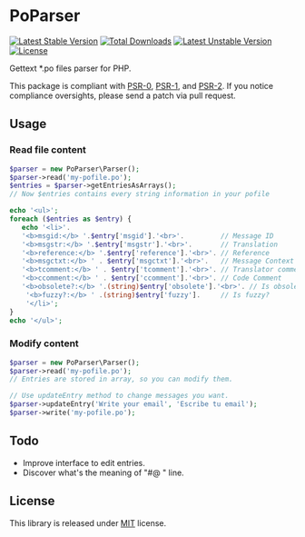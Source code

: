 # PoParser
[![Latest Stable Version](https://poser.pugx.org/maxakawizard/po-parser/v/stable.svg)](https://packagist.org/packages/maxakawizard/po-parser) 
[![Total Downloads](https://poser.pugx.org/maxakawizard/po-parser/downloads.svg)](https://packagist.org/packages/maxakawizard/po-parser) 
[![Latest Unstable Version](https://poser.pugx.org/maxakawizard/po-parser/v/unstable.svg)](https://packagist.org/packages/maxakawizard/po-parser) 
[![License](https://poser.pugx.org/maxakawizard/po-parser/license.svg)](https://packagist.org/packages/maxakawizard/po-parser)

Gettext *.po files parser for PHP.

This package is compliant with [PSR-0](http://www.php-fig.org/psr/0/), [PSR-1](http://www.php-fig.org/psr/1/), and [PSR-2](http://www.php-fig.org/psr/2/).
If you notice compliance oversights, please send a patch via pull request.

## Usage
### Read file content
```php
$parser = new PoParser\Parser();
$parser->read('my-pofile.po');
$entries = $parser->getEntriesAsArrays();
// Now $entries contains every string information in your pofile

echo '<ul>';
foreach ($entries as $entry) {
   echo '<li>'.
   '<b>msgid:</b> '.$entry['msgid'].'<br>'.         // Message ID
   '<b>msgstr:</b> '.$entry['msgstr'].'<br>'.       // Translation
   '<b>reference:</b> '.$entry['reference'].'<br>'. // Reference
   '<b>msgctxt:</b> ' . $entry['msgctxt'].'<br>'.   // Message Context
   '<b>tcomment:</b> ' . $entry['tcomment'].'<br>'. // Translator comment
   '<b>ccomment:</b> ' . $entry['ccomment'].'<br>'. // Code Comment
   '<b>obsolete?:</b> '.(string)$entry['obsolete'].'<br>'. // Is obsolete?
    '<b>fuzzy?:</b> ' .(string)$entry['fuzzy'].     // Is fuzzy?
    '</li>';
}
echo '</ul>';
```

### Modify content
```php
$parser = new PoParser\Parser();
$parser->read('my-pofile.po');
// Entries are stored in array, so you can modify them.

// Use updateEntry method to change messages you want.
$parser->updateEntry('Write your email', 'Escribe tu email');
$parser->write('my-pofile.po');
```

## Todo
* Improve interface to edit entries.
* Discover what's the meaning of "#@ " line.

## License
This library is released under [MIT](http://www.tldrlegal.com/license/mit-license) license.